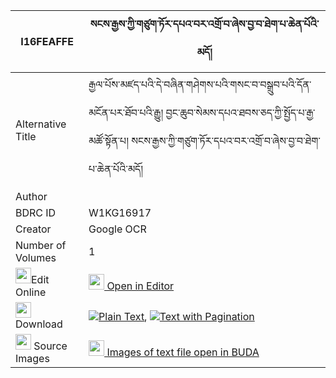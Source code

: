 |I16FEAFFE|སངས་རྒྱས་ཀྱི་གཙུག་ཏོར་དཔའ་བར་འགྲོ་བ་ཞེས་བྱ་བ་ཐེག་པ་ཆེན་པོའི་མདོ། 
| --- | --- 
|Alternative Title |རྒྱལ་པོས་མཛད་པའི་དེ་བཞིན་གཤེགས་པའི་གསང་བ་བསྒྲུབ་པའི་དོན་མངོན་པར་ཐོབ་པའི་རྒྱུ། བྱང་ཆུབ་སེམས་དཔའ་ཐབས་ཅད་ཀྱི་སྤྱོད་པ་རྒྱ་མཚོ་སྟོན་པ། སངས་རྒྱས་ཀྱི་གཙུག་ཏོར་དཔའ་བར་འགྲོ་བ་ཞེས་བྱ་བ་ཐེག་པ་ཆེན་པོའི་མདོ།
|Author | 
|BDRC ID | W1KG16917
|Creator | Google OCR
|Number of Volumes| 1
|<img width="25" src="https://img.icons8.com/color/25/000000/edit-property.png">Edit Online| [<img width="25" src="https://avatars.githubusercontent.com/u/45091458?s=200&v=4"> Open in Editor](http://editor.openpecha.org/I16FEAFFE)
|<img width="25" src="https://img.icons8.com/fluent/48/000000/download-2.png"/>  Download | [![](https://img.icons8.com/color/20/000000/txt.png)Plain Text](https://github.com/Openpecha/I16FEAFFE/releases/download/v1/sangye_kyi_tsuktor_pawa_ra_dro_plain_I16FEAFFE.zip), [![](https://img.icons8.com/color/20/000000/txt.png)Text with Pagination](https://github.com/Openpecha/I16FEAFFE/releases/download/v1/sangye_kyi_tsuktor_pawa_ra_dro_pages_I16FEAFFE.zip)
|<img width="25" src="https://img.icons8.com/plasticine/100/000000/pictures-folder.png"/>  Source Images | [<img width="25" src="https://library.bdrc.io/icons/BUDA-small.svg"> Images of text file open in BUDA](https://library.bdrc.io/show/bdr:W1KG16917)
